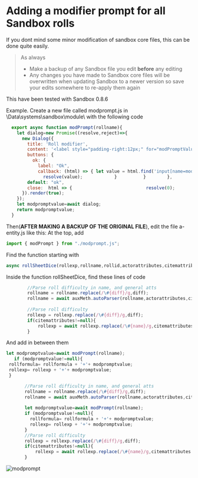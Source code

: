 # Adding a modifier prompt for all Sandbox rolls
If you dont mind some minor modification of sandbox core files, this can be done quite easily.
> As always
> * Make a backup of any Sandbox file you edit __**before**__ any editing
> * Any changes you have made to Sandbox core files will be overwritten when updating Sandbox to a newer version so save your edits somewhere to re-apply them again 

This have been tested with Sandbox 0.8.6

Example.
Create a new file called modprompt.js in \Data\systems\sandbox\module\ with the following code
``` javascript
  export async function modPrompt(rollname){
    let dialog=new Promise((resolve,reject)=>{
      new Dialog({
        title: 'Roll modifier',
        content: '<label style="padding-right:12px;" for="modPromptValue" >' + rollname + '</label><input style="width:64px" id="modPromptValue" name="modPromptValue" value="0" type="number"><hr>',
        buttons: {
          ok: {
            label: "Ok",            
            callback: (html) => { let value = html.find('input[name=modPromptValue]').val();
              resolve(value);            }          }        },
        default: "ok",
        close:  html => {                            resolve(0);              }   
      }).render(true);             
    });
    let modpromptvalue=await dialog;
    return modpromptvalue;
  }
```
Then(**AFTER MAKING A BACKUP OF THE ORIGINAL FILE**), edit the file a-entity.js like this:
At the top, add 
``` javascript
import { modPrompt } from "./modprompt.js";
```
Find the function starting with 
``` javascript 
async rollSheetDice(rollexp,rollname,rollid,actorattributes,citemattributes,number=1,target=null)
```

Inside the function rollSheetDice, find these lines of code
``` javascript
        //Parse roll difficulty in name, and general atts
        rollname = rollname.replace(/\#{diff}/g,diff);
        rollname = await auxMeth.autoParser(rollname,actorattributes,citemattributes,true,false,number);      
        
        //Parse roll difficulty
        rollexp = rollexp.replace(/\#{diff}/g,diff);
        if(citemattributes!=null){
            rollexp = await rollexp.replace(/\#{name}/g,citemattributes.name);
        }
```
And add in between them 
```javascript
let modpromptvalue=await modPrompt(rollname);
   if (modpromptvalue!=null){
 rollformula= rollformula + '+'+ modpromptvalue;
 rollexp= rollexp + '+'+ modpromptvalue;
 }
 ```
 
 ``` javascript
        //Parse roll difficulty in name, and general atts
        rollname = rollname.replace(/\#{diff}/g,diff);
        rollname = await auxMeth.autoParser(rollname,actorattributes,citemattributes,true,false,number);      
        
        let modpromptvalue=await modPrompt(rollname);
        if (modpromptvalue!=null){
          rollformula= rollformula + '+'+ modpromptvalue;
          rollexp= rollexp + '+'+ modpromptvalue;
        }
        //Parse roll difficulty
        rollexp = rollexp.replace(/\#{diff}/g,diff);
        if(citemattributes!=null){
            rollexp = await rollexp.replace(/\#{name}/g,citemattributes.name);
        }
```
 
 ![modprompt](https://user-images.githubusercontent.com/81265884/114140425-85e78080-9910-11eb-94e3-205782c12dfe.gif)
